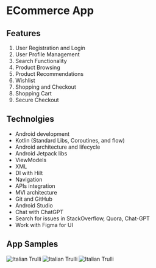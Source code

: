 # ECommerce App 
## Features
1. User Registration and Login
2. User Profile Management
3. Search Functionality
4. Product Browsing
5. Product Recommendations
6. Wishlist
7. Shopping and Checkout
8. Shopping Cart
9. Secure Checkout

## Technolgies 
* Android development
* Kotlin (Standard Libs, Coroutines, and flow)
* Android architecture and lifecycle
* Android Jetpack libs
* ViewModels
* XML
* DI with Hilt
* Navigation
* APIs integration
* MVI architecture
* Git and GitHub
* Android Studio
* Chat with ChatGPT
* Search for issues in StackOverflow, Quora, Chat-GPT
* Work with Figma for UI

## App Samples 
<div>
<img src="https://github.com/AhmedAbdelaziz207/App-s-Assets-/blob/main/Ecommerce/images/Screenshot%202024-07-17%20171131.png" alt="Italian Trulli">

<img src="https://github.com/AhmedAbdelaziz207/App-s-Assets-/blob/main/Ecommerce/images/Screenshot%202024-07-17%20171221.png" alt="Italian Trulli">
<img src="https://github.com/AhmedAbdelaziz207/App-s-Assets-/blob/main/Ecommerce/images/Screenshot%202024-07-17%20171221.png" alt="Italian Trulli">
</div>

